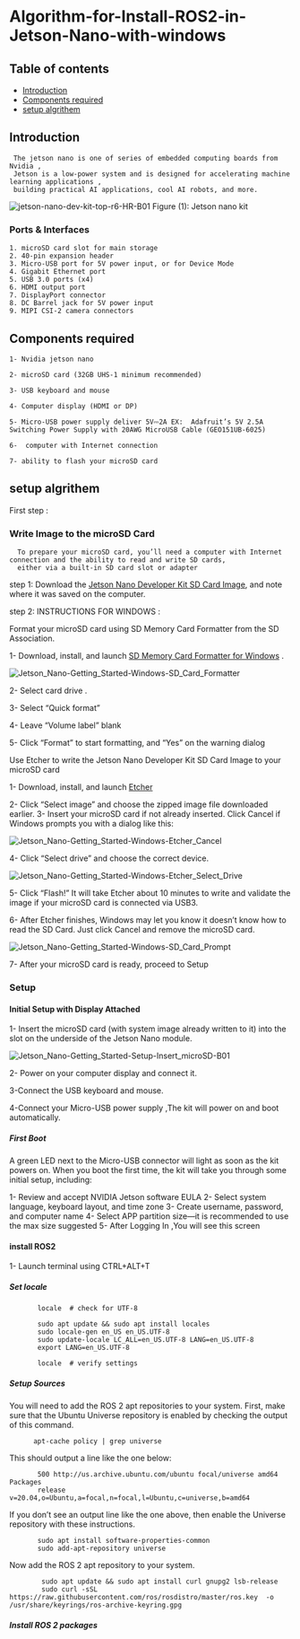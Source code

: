# Algorithm-for-Install-ROS2-in-Jetson-Nano-with-windows

## Table of contents
* [Introduction](#Introduction)
* [Components required](#Components-required)
* [setup algrithem](#setup-algrithem)


## Introduction
     The jetson nano is one of series of embedded computing boards from Nvidia , 
     Jetson is a low-power system and is designed for accelerating machine learning applications ,
     building practical AI applications, cool AI robots, and more.

![jetson-nano-dev-kit-top-r6-HR-B01](https://user-images.githubusercontent.com/64277741/179639970-f0d995bf-f667-403c-b02d-a2940fda9243.png)
  Figure (1): Jetson nano kit 
  
 ### Ports & Interfaces
    1. microSD card slot for main storage
    2. 40-pin expansion header
    3. Micro-USB port for 5V power input, or for Device Mode
    4. Gigabit Ethernet port
    5. USB 3.0 ports (x4)
    6. HDMI output port
    7. DisplayPort connector
    8. DC Barrel jack for 5V power input
    9. MIPI CSI-2 camera connectors
  
  
## Components required

    1- Nvidia jetson nano

    2- microSD card (32GB UHS-1 minimum recommended)

    3- USB keyboard and mouse 

    4- Computer display (HDMI or DP)

    5- Micro-USB power supply deliver 5V⎓2A EX:  Adafruit’s 5V 2.5A Switching Power Supply with 20AWG MicroUSB Cable (GEO151UB-6025)
    
    6-  computer with Internet connection  
    
    7- ability to flash your microSD card 
    

## setup algrithem
First step :
### Write Image to the microSD Card

      To prepare your microSD card, you’ll need a computer with Internet connection and the ability to read and write SD cards,
      either via a built-in SD card slot or adapter

 step 1: Download the [Jetson Nano Developer Kit SD Card Image](https://developer.nvidia.com/jetson-nano-sd-card-image), 
  and note where it was saved on the computer.
 
 step 2: INSTRUCTIONS FOR WINDOWS :
 
  Format your microSD card using SD Memory Card Formatter from the SD Association.
  

  1- Download, install, and launch  [SD Memory Card Formatter for Windows](https://www.sdcard.org/downloads/formatter/sd-memory-card-formatter-for-windows-download/) .
 
 ![Jetson_Nano-Getting_Started-Windows-SD_Card_Formatter](https://user-images.githubusercontent.com/64277741/179655546-a65398a0-6129-425b-9868-a0616bcc9f05.png)

  2- Select card drive .
  
  3- Select “Quick format”
  
  4- Leave “Volume label” blank
  
  5- Click “Format” to start formatting, and “Yes” on the warning dialog
  
 Use Etcher to write the Jetson Nano Developer Kit SD Card Image to your microSD card
 
   1- Download, install, and launch [Etcher](https://www.balena.io/etcher)
   
   2- Click “Select image” and choose the zipped image file downloaded earlier.
   3- Insert your microSD card if not already inserted.
     Click Cancel if Windows prompts you with a dialog like this:
     
  ![Jetson_Nano-Getting_Started-Windows-Etcher_Cancel](https://user-images.githubusercontent.com/64277741/179656202-88348754-6d7e-4475-87d7-8b5dba8fb98c.png)

   4- Click “Select drive” and choose the correct device.
   
   ![Jetson_Nano-Getting_Started-Windows-Etcher_Select_Drive](https://user-images.githubusercontent.com/64277741/179657185-fd60e08d-9f44-437c-883c-b6de5a748ae3.png)
   
   5- Click “Flash!” It will take Etcher about 10 minutes to write and validate the image if your microSD card is connected via USB3.
   
   6- After Etcher finishes, Windows may let you know it doesn’t know how to read the SD Card. Just click Cancel and remove the microSD card.
   
   ![Jetson_Nano-Getting_Started-Windows-SD_Card_Prompt](https://user-images.githubusercontent.com/64277741/179657505-e526e28b-21d4-48f8-9742-09c8be5299b6.png)

   7- After your microSD card is ready, proceed to Setup 
   
   
  ### Setup 
  
  
 #### Initial Setup with Display Attached
 
  1- Insert the microSD card (with system image already written to it) into the slot on the underside of the Jetson Nano module.
   
   ![Jetson_Nano-Getting_Started-Setup-Insert_microSD-B01](https://user-images.githubusercontent.com/64277741/179658397-9f784596-b374-4564-802f-b5cc407dc8e2.png)
  
  2- Power on your computer display and connect it.
  
  3-Connect the USB keyboard and mouse.
  
  4-Connect your Micro-USB power supply ,The kit will power on and boot automatically.
  
  ##### First Boot
  
  A green LED next to the Micro-USB connector will light as soon as the kit powers on.
  When you boot the first time, the kit will take you through some initial setup, including:

  1- Review and accept NVIDIA Jetson software EULA
  2- Select system language, keyboard layout, and time zone
  3- Create username, password, and computer name
  4- Select APP partition size—it is recommended to use the max size suggested
  5- After Logging In ,You will see this screen
   
 #### install ROS2 
 
 1- Launch terminal using CTRL+ALT+T
 
 ##### Set locale 
 
           locale  # check for UTF-8

           sudo apt update && sudo apt install locales
           sudo locale-gen en_US en_US.UTF-8
           sudo update-locale LC_ALL=en_US.UTF-8 LANG=en_US.UTF-8
           export LANG=en_US.UTF-8

           locale  # verify settings
 
 ##### Setup Sources
 
  You will need to add the ROS 2 apt repositories to your system. First, make sure that the Ubuntu Universe repository is
  enabled by checking the output of this command.    
  
          apt-cache policy | grep universe
         
  This should output a line like the one below:
  
           500 http://us.archive.ubuntu.com/ubuntu focal/universe amd64 Packages
           release v=20.04,o=Ubuntu,a=focal,n=focal,l=Ubuntu,c=universe,b=amd64
  
  If you don’t see an output line like the one above, then enable the Universe repository with these instructions.
          
           sudo apt install software-properties-common
           sudo add-apt-repository universe
           
  Now add the ROS 2 apt repository to your system.
  
            sudo apt update && sudo apt install curl gnupg2 lsb-release
            sudo curl -sSL https://raw.githubusercontent.com/ros/rosdistro/master/ros.key  -o /usr/share/keyrings/ros-archive-keyring.gpg

##### Install ROS 2 packages


            
